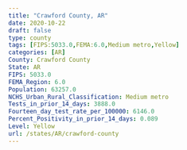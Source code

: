 ```yaml
---
title: "Crawford County, AR"
date: 2020-10-22
draft: false
type: county
tags: [FIPS:5033.0,FEMA:6.0,Medium metro,Yellow]
categories: [AR]
County: Crawford County
State: AR
FIPS: 5033.0
FEMA_Region: 6.0
Population: 63257.0
NCHS_Urban_Rural_Classification: Medium metro
Tests_in_prior_14_days: 3888.0
Fourteen_day_test_rate_per_100000: 6146.0
Percent_Positivity_in_prior_14_days: 0.089
Level: Yellow
url: /states/AR/crawford-county
---
```



